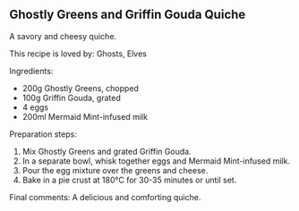 ## Ghostly Greens and Griffin Gouda Quiche

A savory and cheesy quiche.

This recipe is loved by: Ghosts, Elves

Ingredients:

* 200g Ghostly Greens, chopped
* 100g Griffin Gouda, grated
* 4 eggs
* 200ml Mermaid Mint-infused milk

Preparation steps:

1. Mix Ghostly Greens and grated Griffin Gouda.
2. In a separate bowl, whisk together eggs and Mermaid Mint-infused milk.
3. Pour the egg mixture over the greens and cheese.
4. Bake in a pie crust at 180°C for 30-35 minutes or until set.

Final comments: A delicious and comforting quiche.

